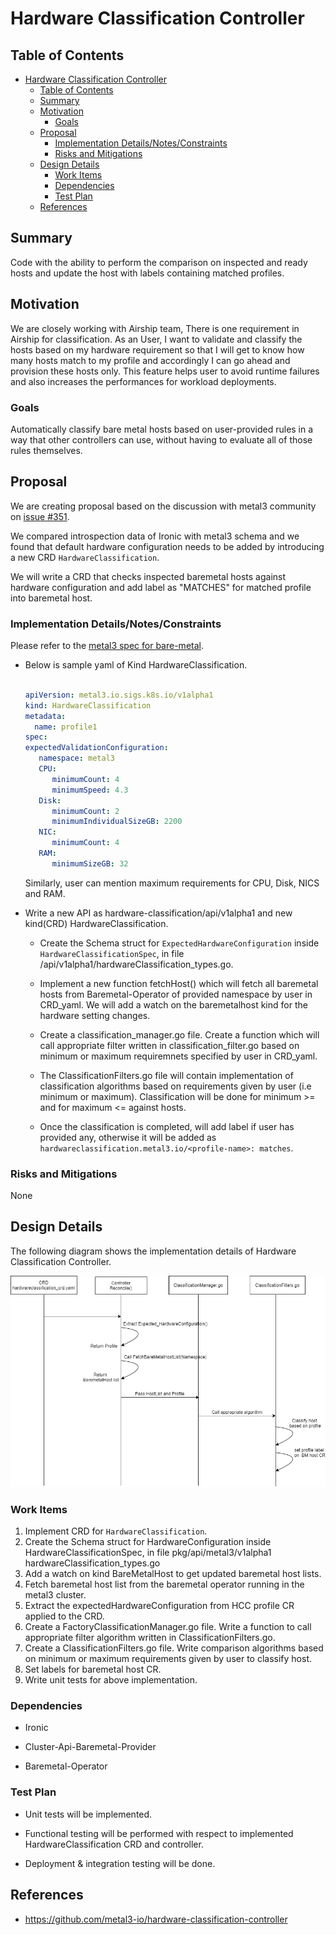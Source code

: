 <!--
 This work is licensed under a Creative Commons Attribution 3.0
 Unported License.

 http://creativecommons.org/licenses/by/3.0/legalcode
-->

# Hardware Classification Controller

## Table of Contents

<!--ts-->

- [Hardware Classification Controller](#hardware-classification-controller)
  - [Table of Contents](#table-of-contents)
  - [Summary](#summary)
  - [Motivation](#motivation)
    - [Goals](#goals)
  - [Proposal](#proposal)
    - [Implementation Details/Notes/Constraints](#implementation-detailsnotesconstraints)
    - [Risks and Mitigations](#risks-and-mitigations)
  - [Design Details](#design-details)
    - [Work Items](#work-items)
    - [Dependencies](#dependencies)
    - [Test Plan](#test-plan)
  - [References](#references)

<!-- Added by: dhellmann, at: Fri May  8 14:14:35 EDT 2020 -->

<!--te-->

## Summary

Code with the ability to perform the comparison on inspected and ready
hosts and update the host with labels containing matched profiles.

## Motivation

We are closely working with Airship team, There is one requirement in
Airship for classification.  As an User, I want to validate and
classify the hosts based on my hardware requirement so that I will get
to know how many hosts match to my profile and accordingly I can go
ahead and provision these hosts only.  This feature helps user to
avoid runtime failures and also increases the performances for
workload deployments.

### Goals

Automatically classify bare metal hosts based on user-provided rules
in a way that other controllers can use, without having to evaluate
all of those rules themselves.

## Proposal

We are creating proposal based on the discussion with metal3 community
on [issue #351](https://github.com/metal3-io/baremetal-operator/issues/351).

We compared introspection data of Ironic with metal3 schema and we
found that default hardware configuration needs to be added by
introducing a new CRD `HardwareClassification`.

We will write a CRD that checks inspected baremetal hosts against
hardware configuration and add label as "MATCHES" for matched profile
into baremetal host.

### Implementation Details/Notes/Constraints

Please refer to the [metal3 spec for
bare-metal](https://github.com/metal3-io/baremetal-operator/blob/master/deploy/crds/metal3.io_baremetalhosts_crd.yaml).

- Below is sample yaml of Kind HardwareClassification.

   ```yaml

   apiVersion: metal3.io.sigs.k8s.io/v1alpha1
   kind: HardwareClassification
   metadata:
     name: profile1
   spec:
   expectedValidationConfiguration:
      namespace: metal3
      CPU:
         minimumCount: 4
         minimumSpeed: 4.3
      Disk:
         minimumCount: 2
         minimumIndividualSizeGB: 2200
      NIC:
         minimumCount: 4
      RAM:
         minimumSizeGB: 32
   ```

   Similarly, user can mention maximum requirements for CPU, Disk, NICS and RAM.

- Write a new API as hardware-classification/api/v1alpha1 and new
  kind(CRD) HardwareClassification.

  - Create the Schema struct for `ExpectedHardwareConfiguration`
    inside `HardwareClassificationSpec`, in file
    /api/v1alpha1/hardwareClassification_types.go.

  - Implement a new function fetchHost() which will fetch all
    baremetal hosts from Baremetal-Operator of provided namespace by
    user in CRD_yaml. We will add a watch on the baremetalhost kind
    for the hardware setting changes.

  - Create a classification_manager.go file. Create a function which
    will call appropriate filter written in classification_filter.go
    based on minimum or maximum requiremnets specified by user in
    CRD_yaml.

  - The ClassificationFilters.go file will contain implementation of
    classification algorithms based on requirements given by user (i.e
    minimum or maximum). Classification will be done for minimum >=
    and for maximum <= against hosts.

  - Once the classification is completed, will add label if user has
    provided any, otherwise it will be added as
    `hardwareclassification.metal3.io/<profile-name>: matches`.

### Risks and Mitigations

None

## Design Details

The following diagram shows the implementation details of Hardware
Classification Controller.

![Hardware Classification Controller Implementation Details](hwcc_sequence_diagram.png)

### Work Items

1. Implement CRD for `HardwareClassification`.
2. Create the Schema struct for HardwareConfiguration inside
   HardwareClassificationSpec, in file pkg/api/metal3/v1alpha1
   hardwareClassification_types.go
3. Add a watch on kind BareMetalHost to get updated baremetal host
   lists.
4. Fetch baremetal host list from the baremetal operator running in
   the metal3 cluster.
5. Extract the expectedHardwareConfiguration from HCC profile CR
   applied to the CRD.
6. Create a FactoryClassificationManager.go file. Write a function to
   call appropriate filter algorithm written in
   ClassificationFilters.go.
7. Create a ClassificationFilters.go file. Write comparison
   algorithms based on minimum or maximum requirements given by user
   to classify host.
8. Set labels for baremetal host CR.
9. Write unit tests for above implementation.

### Dependencies

- Ironic

- Cluster-Api-Baremetal-Provider

- Baremetal-Operator

### Test Plan

- Unit tests will be implemented.

- Functional testing will be performed with respect to implemented
  HardwareClassification CRD and controller.

- Deployment & integration testing will be done.

## References

- <https://github.com/metal3-io/hardware-classification-controller>
